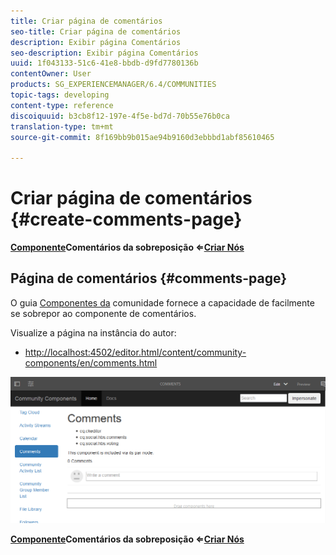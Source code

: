 ```yaml
---
title: Criar página de comentários
seo-title: Criar página de comentários
description: Exibir página Comentários
seo-description: Exibir página Comentários
uuid: 1f043133-51c6-41e8-bbdb-d9fd7780136b
contentOwner: User
products: SG_EXPERIENCEMANAGER/6.4/COMMUNITIES
topic-tags: developing
content-type: reference
discoiquuid: b3cb8f12-197e-4f5e-bd7d-70b55e76b0ca
translation-type: tm+mt
source-git-commit: 8f169bb9b015ae94b9160d3ebbbd1abf85610465

---
```



# Criar página de comentários {#create-comments-page}

**[Componente](overlay-comments.md)Comentários da sobreposição ⇐[Criar Nós](overlay-create-nodes.md)**

## Página de comentários {#comments-page}

O guia [Componentes da](components-guide.md) comunidade fornece a capacidade de facilmente se sobrepor ao componente de comentários.

Visualize a página na instância do autor:

* [http://localhost:4502/editor.html/content/community-components/en/comments.html](http://localhost:4502/editor.html/content/community-components/en/comments.html)

![chlimage_1-125](assets/chlimage_1-125.png)

**[Componente](overlay-comments.md)Comentários da sobreposição ⇐[Criar Nós](overlay-create-nodes.md)**